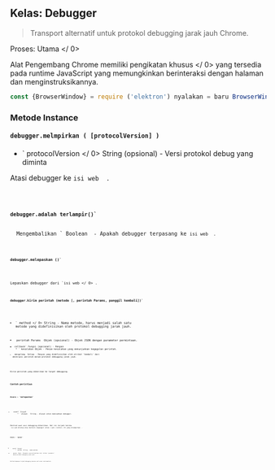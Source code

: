 ## Kelas: Debugger

> Transport alternatif untuk protokol debugging jarak jauh Chrome.

Proses:  Utama </ 0></p> 

Alat Pengembang Chrome memiliki  pengikatan khusus </ 0> yang tersedia pada runtime JavaScript yang memungkinkan berinteraksi dengan halaman dan menginstruksikannya.</p> 

```javascript
const {BrowserWindow} = require ('elektron') nyalakan = baru BrowserWindow () mencoba {win.webContents.debugger.attach ('1.1')} ha (err) {console.log ('Debugger melampirkan gagal:', err )} win.webContents.debugger.on ('hapus' (acara, alasan) = & gt; {console.log ('Debugger yang tertutup karena:', alasan)}) win.webContents.debugger.on ('pesan' acara, metode, params) = & gt; {jika (metode === 'Network.requestWillBeSent') {jika (params.request.url === 'https://www.github.com') {win.webContents. debugger.detach ()}}}) win.webContents.debugger.sendCommand ('Network.enable')
```

### Metode Instance

#### `debugger.melmpirkan ( [protocolVersion] )`

* ` protocolVersion </ 0>  String (opsional) - Versi protokol debug yang diminta</li>
</ul>

<p>Atasi debugger ke <code>isi web </ 0> .</p>

<h4><code>debugger.adalah terlampir()`</h4> 
  Mengembalikan ` Boolean </ 0> - Apakah debugger terpasang ke <code>isi web </ 0> .</p>

<h4><code>debugger.melepaskan ()`</h4> 
  
  Lepaskan debugger dari `isi web </ 0> .</p>

<h4><code>debugger.kirim perintah (metode [, perintah Params, panggil kembali])`</h4> 
  
  * ` method </ 0>  String - Nama metode, harus menjadi salah satu metode yang didefinisikan oleh
  protokol debugging jarak jauh.</li>
<li><code> perintah Params </ 0> Objek (opsional) - Objek JSON dengan parameter permintaan.</li>
<li><code>callback` Fungsi (opsional) - Respon 
    * ` kesalahan</ 0> Objek - Pesan kesalahan yang menunjukkan kegagalan perintah.</li>
<li><code> mengulang </ 0> Setiap - Respon yang didefinisikan oleh atribut 'kembali' dari
  deskripsi perintah dalam protokol debugging jarak jauh.</li>
</ul></li>
</ul>

<p>Kirim perintah yang diberikan ke target debugging.</p>

<h3>Contoh peristiwa</h3>

<h4>Acara : 'melepaskan'</h4>

<ul>
<li><code>event` Sinyal
    * ` alasan </ 0>  String - Alasan untuk memisahkan debugger.</li>
</ul>

<p>Emitted saat sesi debugging dihentikan. Hal ini terjadi ketika
 <code>isi web</ 0> ditutup atau devtools dipanggil untuk < web > konten < 0> yang dilampirkan </ 0> .</p>

<h4>Acara : 'pesan'</h4>

<ul>
<li><code>event` Sinyal
    *  metode </ 0> String - nama metode.</li>
<li><code> params </ 0> Objek - Parameter acara ditentukan oleh  atribut 'parameter'
 dalam protokol debugging jarak jauh.</li>
</ul>

<p>Emitted kapanpun terjadi debugging sasaran soal acara instrumentasi .</p>
